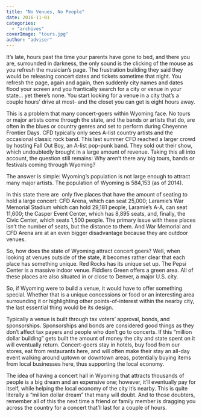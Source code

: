 ```yaml
---
title: "No Venues, No People"
date: 2016-11-01
categories: 
  - "archives"
coverImage: "tours.jpg"
author: "adviser"
---
```


It’s late, hours past the time your parents have gone to bed, and there you are, surrounded in darkness, the only sound is the clicking of the mouse as you refresh the musician’s page. The frustration building they said they would be releasing concert dates and tickets sometime that night. You refresh the page, again and again, then suddenly city names and dates flood your screen and you frantically search for a city or venue in your state... yet there’s none. You start looking for a venue in a city that’s a couple hours’ drive at most- and the closet you can get is eight hours away.

This is a problem that many concert-goers within Wyoming face. No tours or major artists come through the state, and the bands or artists that do, are often in the blues or country genres and set to perform during Cheyenne Frontier Days. CFD typically only sees A-list country artists and the occasional classic rock band. This last summer CFD reached a larger crowd by hosting Fall Out Boy, an A-list pop-punk band. They sold out their show, which undoubtedly brought in a large amount of revenue. Taking this all into account, the question still remains: Why aren’t there any big tours, bands or festivals coming through Wyoming?

The answer is simple: Wyoming’s population is not large enough to attract many major artists. The population of Wyoming is 584,153 (as of 2014).

In this state there are  only five places that have the amount of seating to hold a large concert: CFD Arena, which can seat 25,000; Laramie’s War Memorial Stadium which can hold 29,181 people, Laramie’s A-A, can seat 11,600; the Casper Event Center, which has 8,895 seats, and, finally, the Civic Center, which seats 1,500 people. The primary issue with these places isn’t the number of seats, but the distance to them. And War Memorial and CFD Arena are at an even bigger disadvantage because they are outdoor venues.

So, how does the state of Wyoming attract concert goers? Well, when looking at venues outside of the state, it becomes rather clear that each place has something unique. Red Rocks has its unique set up. The Pepsi Center is a massive indoor venue. Fiddlers Green offers a green area. All of these places are also situated in or close to Denver, a major U.S. city.

So, if Wyoming were to build a venue, it would have to offer something special. Whether that is a unique concessions or food or an interesting area surrounding it or highlighting other points-of-interest within the nearby city, the last essential thing would be its design.

Typically a venue is built through tax voters’ approval, bonds, and sponsorships. Sponsorships and bonds are considered good things as they don’t affect tax payers and people who don’t go to concerts. If this “million dollar building” gets built the amount of money the city and state spent on it will eventually return. Concert-goers stay in hotels, buy food from our stores, eat from restaurants here, and will often make their stay an all-day event walking around uptown or downtown areas, potentially buying items from local businesses here, thus supporting the local economy.

The idea of having a concert hall in Wyoming that attracts thousands of people is a big dream and an expensive one; however, it’ll eventually pay for itself, while helping the local economy of the city it’s nearby. This is quite literally a “million dollar dream” that many will doubt. And to those doubters, remember all of this the next time a friend or family member is dragging you across the country for a concert that’ll last for a couple of hours.
